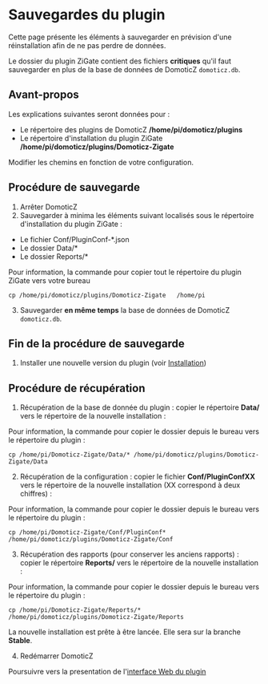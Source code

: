 # Sauvegardes du plugin

Cette page présente les éléments à sauvegarder en prévision d'une réinstallation afin de ne pas perdre de données.

Le dossier du plugin ZiGate contient des fichiers __critiques__ qu'il faut sauvegarder en plus de la base de données de DomoticZ `domoticz.db`.

## Avant-propos

Les explications suivantes seront données pour :

* Le répertoire des plugins de DomoticZ __/home/pi/domoticz/plugins__
* Le répertoire d'installation du plugin ZiGate __/home/pi/domoticz/plugins/Domoticz-Zigate__

Modifier les chemins en fonction de votre configuration.

## Procédure de sauvegarde

1. Arrêter DomoticZ
2. Sauvegarder à minima les éléments suivant localisés sous le répertoire d'installation du plugin ZiGate :

* Le fichier  Conf/PluginConf-*.json
* Le dossier  Data/*
* Le dossier  Reports/*

Pour information, la commande pour copier tout le répertoire du plugin ZiGate vers votre bureau

```
cp /home/pi/domoticz/plugins/Domoticz-Zigate   /home/pi
```

3. Sauvegarder __en même temps__ la base de données de DomoticZ `domoticz.db`.

## Fin de la procédure de sauvegarde

1. Installer une nouvelle version du plugin (voir [Installation](Installation.md))

## Procédure de récupération

1. Récupération de la base de donnée du plugin : copier le répertoire __Data/__ vers le répertoire de la nouvelle installation :

Pour information, la commande pour copier le dossier depuis le bureau vers le répertoire du plugin :

```
cp /home/pi/Domoticz-Zigate/Data/* /home/pi/domoticz/plugins/Domoticz-Zigate/Data
```

2. Récupération de la configuration : copier le fichier __Conf/PluginConfXX__ vers le répertoire de la nouvelle installation (XX correspond à deux chiffres) :

  Pour information, la commande pour copier le dossier depuis le bureau vers le répertoire du plugin :

 ```
 cp /home/pi/Domoticz-Zigate/Conf/PluginConf* /home/pi/domoticz/plugins/Domoticz-Zigate/Conf
 ```

3. Récupération des rapports (pour conserver les anciens rapports) : copier le répertoire __Reports/__ vers le répertoire de la nouvelle installation :

Pour information, la commande pour copier le dossier depuis le bureau vers le répertoire du plugin :

```
cp /home/pi/Domoticz-Zigate/Reports/* /home/pi/domoticz/plugins/Domoticz-Zigate/Reports
```

 La nouvelle installation est prête à être lancée. Elle sera sur la branche __Stable__.

4. Redémarrer DomoticZ

Poursuivre vers la presentation de l'[interface Web du plugin](Home.md#linterface-web-du-plugin)
